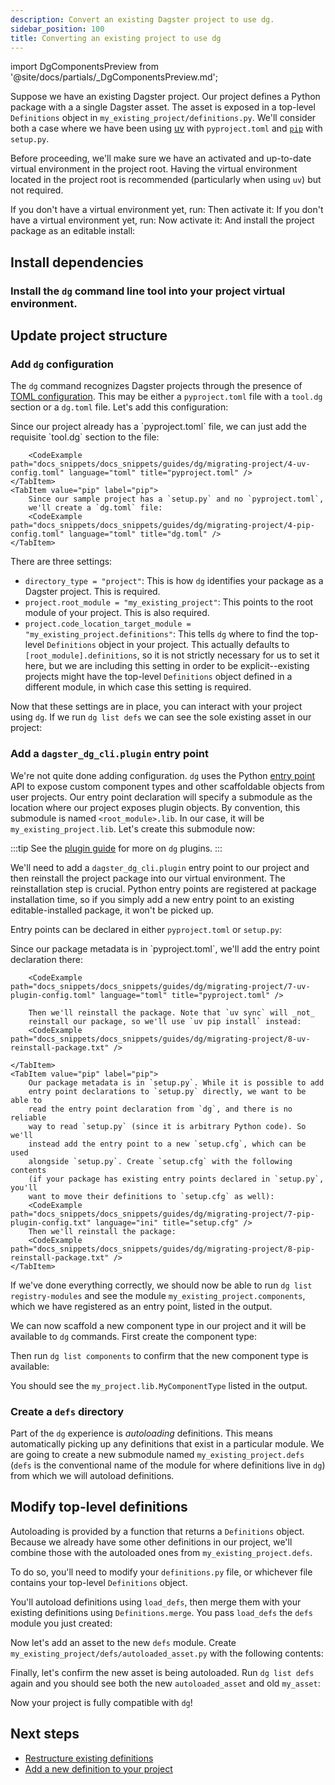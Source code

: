 ```yaml
---
description: Convert an existing Dagster project to use dg.
sidebar_position: 100
title: Converting an existing project to use dg
---
```


import DgComponentsPreview from '@site/docs/partials/\_DgComponentsPreview.md';

<DgComponentsPreview />

Suppose we have an existing Dagster project. Our project defines a Python
package with a a single Dagster asset. The asset is exposed in a top-level
`Definitions` object in `my_existing_project/definitions.py`. We'll consider
both a case where we have been using [uv](https://docs.astral.sh/uv/) with `pyproject.toml` and [`pip`](https://pip.pypa.io/en/stable/) with `setup.py`.

<Tabs groupId="package-manager">
  <TabItem value="uv" label="uv">
    <CliInvocationExample path="docs_snippets/docs_snippets/guides/dg/migrating-project/1-uv-tree.txt" />
  </TabItem>
  <TabItem value="pip" label="pip">
    <CliInvocationExample path="docs_snippets/docs_snippets/guides/dg/migrating-project/1-pip-tree.txt" />
  </TabItem>
</Tabs>

Before proceeding, we'll make sure we have an activated and up-to-date virtual
environment in the project root. Having the virtual environment located in the
project root is recommended (particularly when using `uv`) but not required.

<Tabs groupId="package-manager">
  <TabItem value="uv" label="uv">
    If you don't have a virtual environment yet, run:
    <CliInvocationExample path="docs_snippets/docs_snippets/guides/dg/migrating-project/2-a-uv-venv.txt" />
    Then activate it:
    <CliInvocationExample path="docs_snippets/docs_snippets/guides/dg/migrating-project/2-b-uv-venv.txt" />
  </TabItem>
  <TabItem value="pip" label="pip">
    If you don't have a virtual environment yet, run:
    <CliInvocationExample path="docs_snippets/docs_snippets/guides/dg/migrating-project/2-a-pip-venv.txt" />
    Now activate it:
    <CliInvocationExample path="docs_snippets/docs_snippets/guides/dg/migrating-project/2-b-pip-venv.txt" />
    And install the project package as an editable install:
    <CliInvocationExample path="docs_snippets/docs_snippets/guides/dg/migrating-project/2-c-pip-venv.txt" />
  </TabItem>
</Tabs>

## Install dependencies

### Install the `dg` command line tool into your project virtual environment.

<Tabs groupId="package-manager">
  <TabItem value="uv" label="uv">
    <CliInvocationExample path="docs_snippets/docs_snippets/guides/dg/migrating-project/3-uv-install-dg.txt" />
  </TabItem>
  <TabItem value="pip" label="pip">
    <CliInvocationExample path="docs_snippets/docs_snippets/guides/dg/migrating-project/3-pip-install-dg.txt" />
  </TabItem>
</Tabs>

## Update project structure

### Add `dg` configuration

The `dg` command recognizes Dagster projects through the presence of [TOML
configuration](/guides/labs/dg/configuring-dg). This may be either a `pyproject.toml` file with a `tool.dg` section or a `dg.toml` file. Let's add this configuration:

<Tabs groupId="package-manager">
    <TabItem value="uv" label="uv">
        Since our project already has a `pyproject.toml` file, we can just add
        the requisite `tool.dg` section to the file:

        <CodeExample path="docs_snippets/docs_snippets/guides/dg/migrating-project/4-uv-config.toml" language="toml" title="pyproject.toml" />
    </TabItem>
    <TabItem value="pip" label="pip">
        Since our sample project has a `setup.py` and no `pyproject.toml`,
        we'll create a `dg.toml` file:
        <CodeExample path="docs_snippets/docs_snippets/guides/dg/migrating-project/4-pip-config.toml" language="toml" title="dg.toml" />
    </TabItem>

</Tabs>

There are three settings:

- `directory_type = "project"`: This is how `dg` identifies your package as a Dagster project. This is required.
- `project.root_module = "my_existing_project"`: This points to the root module of your project. This is also required.
- `project.code_location_target_module = "my_existing_project.definitions"`: This tells `dg` where to find the top-level `Definitions` object in your project. This actually defaults to `[root_module].definitions`, so it is not strictly necessary for us to set it here, but we are including this setting in order to be explicit--existing projects might have the top-level `Definitions` object defined in a different module, in which case this setting is required.

Now that these settings are in place, you can interact with your project using `dg`. If we run `dg list defs` we can see the sole existing asset in our project:

<CliInvocationExample path="docs_snippets/docs_snippets/guides/dg/migrating-project/5-list-defs.txt" />

### Add a `dagster_dg_cli.plugin` entry point

We're not quite done adding configuration. `dg` uses the Python [entry
point](https://packaging.python.org/en/latest/specifications/entry-points/) API
to expose custom component types and other scaffoldable objects from user
projects. Our entry point declaration will specify a submodule as the location
where our project exposes plugin objects. By convention, this submodule is
named `<root_module>.lib`. In our case, it will be `my_existing_project.lib`.
Let's create this submodule now:

<CliInvocationExample path="docs_snippets/docs_snippets/guides/dg/migrating-project/6-create-lib.txt" />

:::tip
See the [plugin guide](/guides/labs/components/creating-new-component-types/creating-dg-plugin) for more on `dg` plugins.
:::

We'll need to add a `dagster_dg_cli.plugin` entry point to our project and then
reinstall the project package into our virtual environment. The reinstallation
step is crucial. Python entry points are registered at package installation
time, so if you simply add a new entry point to an existing editable-installed
package, it won't be picked up.

Entry points can be declared in either `pyproject.toml` or `setup.py`:

<Tabs groupId="package-manager">
    <TabItem value="uv" label="uv">
        Since our package metadata is in `pyproject.toml`, we'll add the entry
        point declaration there:

        <CodeExample path="docs_snippets/docs_snippets/guides/dg/migrating-project/7-uv-plugin-config.toml" language="toml" title="pyproject.toml" />

        Then we'll reinstall the package. Note that `uv sync` will _not_
        reinstall our package, so we'll use `uv pip install` instead:
        <CodeExample path="docs_snippets/docs_snippets/guides/dg/migrating-project/8-uv-reinstall-package.txt" />

    </TabItem>
    <TabItem value="pip" label="pip">
        Our package metadata is in `setup.py`. While it is possible to add
        entry point declarations to `setup.py` directly, we want to be able to
        read the entry point declaration from `dg`, and there is no reliable
        way to read `setup.py` (since it is arbitrary Python code). So we'll
        instead add the entry point to a new `setup.cfg`, which can be used
        alongside `setup.py`. Create `setup.cfg` with the following contents
        (if your package has existing entry points declared in `setup.py`, you'll
        want to move their definitions to `setup.cfg` as well):
        <CodeExample path="docs_snippets/docs_snippets/guides/dg/migrating-project/7-pip-plugin-config.txt" language="ini" title="setup.cfg" />
        Then we'll reinstall the package:
        <CodeExample path="docs_snippets/docs_snippets/guides/dg/migrating-project/8-pip-reinstall-package.txt" />
    </TabItem>

</Tabs>

If we've done everything correctly, we should now be able to run `dg list
registry-modules` and see the module `my_existing_project.components`, which we have registered as an entry point, listed in the output.

<CliInvocationExample
path="docs_snippets/docs_snippets/guides/dg/migrating-project/9-list-registry-modules.txt"
/>

We can now scaffold a new component type in our project and it will be
available to `dg` commands. First create the component type:

<CodeExample path="docs_snippets/docs_snippets/guides/dg/migrating-project/10-scaffold-component.txt" />

Then run `dg list components` to confirm that the new component type is available:

<CliInvocationExample path="docs_snippets/docs_snippets/guides/dg/migrating-project/11-list-components.txt" />

You should see the `my_project.lib.MyComponentType` listed in the output.

### Create a `defs` directory

Part of the `dg` experience is _autoloading_ definitions. This means
automatically picking up any definitions that exist in a particular module. We
are going to create a new submodule named `my_existing_project.defs` (`defs` is
the conventional name of the module for where definitions live in `dg`) from which we will autoload definitions.

<CliInvocationExample path="docs_snippets/docs_snippets/guides/dg/migrating-project/12-mkdir-defs.txt" />

## Modify top-level definitions

Autoloading is provided by a function that returns a `Definitions` object. Because we already have some other definitions in our project, we'll combine those with the autoloaded ones from `my_existing_project.defs`.

To do so, you'll need to modify your `definitions.py` file, or whichever file contains your top-level `Definitions` object.

You'll autoload definitions using `load_defs`, then merge them with your existing definitions using `Definitions.merge`. You pass `load_defs` the `defs` module you just created:

<Tabs>
  <TabItem value="before" label="Before">
    <CodeExample
      path="docs_snippets/docs_snippets/guides/dg/migrating-project/13-initial-definitions.py"
      language="python"
    />
  </TabItem>
  <TabItem value="after" label="After">
    <CodeExample
      path="docs_snippets/docs_snippets/guides/dg/migrating-project/14-updated-definitions.py"
      language="python"
    />
  </TabItem>
</Tabs>

Now let's add an asset to the new `defs` module. Create
`my_existing_project/defs/autoloaded_asset.py` with the following contents:

<CodeExample path="docs_snippets/docs_snippets/guides/dg/migrating-project/15-autoloaded-asset.py" />

Finally, let's confirm the new asset is being autoloaded. Run `dg list defs`
again and you should see both the new `autoloaded_asset` and old `my_asset`:

<CliInvocationExample path="docs_snippets/docs_snippets/guides/dg/migrating-project/16-list-defs.txt" />

Now your project is fully compatible with `dg`!

## Next steps

- [Restructure existing definitions](/guides/labs/dg/incrementally-adopting-dg/migrating-definitions)
- [Add a new definition to your project](/guides/labs/dg/dagster-definitions)
